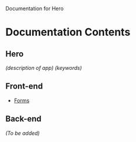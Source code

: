 Documentation for Hero

# Documentation Contents
## Hero
*(description of app)*
*(keywords)*
## Front-end
- [Forms](hero-docs/Front-end/Forms/Forms.md)
## Back-end
*(To be added)*
